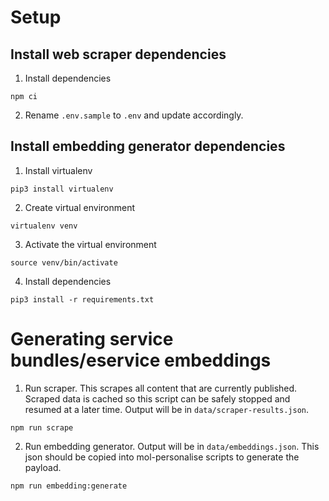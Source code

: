 # Setup

## Install web scraper dependencies

1. Install dependencies

```
npm ci
```

2. Rename `.env.sample` to `.env` and update accordingly.

## Install embedding generator dependencies

1. Install virtualenv

```
pip3 install virtualenv
```

2. Create virtual environment

```
virtualenv venv
```

3. Activate the virtual environment

```
source venv/bin/activate
```

4. Install dependencies

```
pip3 install -r requirements.txt
```

# Generating service bundles/eservice embeddings

1. Run scraper. This scrapes all content that are currently published. Scraped data is cached so this script can be safely stopped and resumed at a later time. Output will be in `data/scraper-results.json`.

```
npm run scrape
```

2. Run embedding generator. Output will be in `data/embeddings.json`. This json should be copied into mol-personalise scripts to generate the payload.

```
npm run embedding:generate
```

